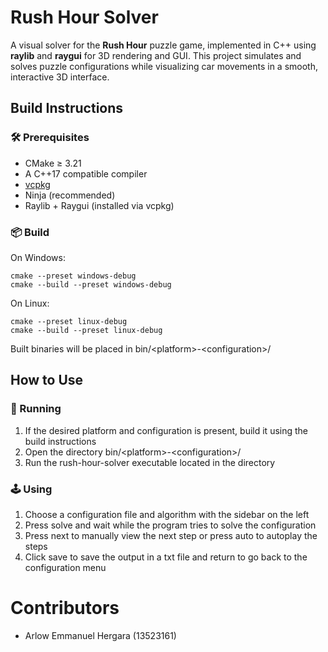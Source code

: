 # Rush Hour Solver

A visual solver for the **Rush Hour** puzzle game, implemented in C++ using **raylib** and **raygui** for 3D rendering and GUI. This project simulates and solves puzzle configurations while visualizing car movements in a smooth, interactive 3D interface.

## Build Instructions

### 🛠️ Prerequisites

- CMake ≥ 3.21
- A C++17 compatible compiler
- [vcpkg](https://github.com/microsoft/vcpkg)
- Ninja (recommended)
- Raylib + Raygui (installed via vcpkg)

### 📦 Build

On Windows:
```
cmake --preset windows-debug
cmake --build --preset windows-debug
```

On Linux:
```
cmake --preset linux-debug
cmake --build --preset linux-debug
```

Built binaries will be placed in bin/\<platform\>-\<configuration\>/

## How to Use

### 🏃 Running

1. If the desired platform and configuration is present, build it using the build instructions
2. Open the directory bin/\<platform\>-\<configuration\>/
3. Run the rush-hour-solver executable located in the directory

### 🕹️ Using
1. Choose a configuration file and algorithm with the sidebar on the left
2. Press solve and wait while the program tries to solve the configuration
3. Press next to manually view the next step or press auto to autoplay the steps
4. Click save to save the output in a txt file and return to go back to the configuration menu

# Contributors
- Arlow Emmanuel Hergara (13523161)
